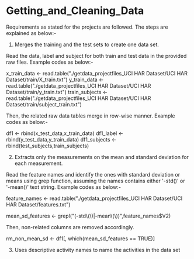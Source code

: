 # Getting_and_Cleaning_Data

Requirements as stated for the projects are followed. The steps are explained as below:-

1. Merges the training and the test sets to create one data set.

Read the data, label and subject for both train and test data in the provided raw files. Example codes as below:-

  x_train_data    <- read.table("./getdata_projectfiles_UCI HAR Dataset/UCI HAR Dataset/train/X_train.txt")
  y_train_data    <- read.table("./getdata_projectfiles_UCI HAR Dataset/UCI HAR Dataset/train/y_train.txt")
  train_subjects <- read.table("./getdata_projectfiles_UCI HAR Dataset/UCI HAR Dataset/train/subject_train.txt")

Then, the related raw data tables merge in row-wise manner. Example codes as below:-
  
  df1 <- rbind(x_test_data,x_train_data)
  df1_label <- rbind(y_test_data,y_train_data)
  df1_subjects <- rbind(test_subjects,train_subjects)
  
2. Extracts only the measurements on the mean and standard deviation for each measurement. 

Read the feature names and identify the ones with standard deviation or means using grep function, assuming the names contains either '-std()' or '-mean()' text string. Example codes as below:-

  feature_names <- read.table("./getdata_projectfiles_UCI HAR Dataset/UCI HAR Dataset/features.txt")

  mean_sd_features <- grepl("(-std\\(\\)|-mean\\(\\))",feature_names$V2)

Then, non-related columns are removed accordingly.
  
  rm_non_mean_sd <- df1[, which(mean_sd_features == TRUE)]
  
3. Uses descriptive activity names to name the activities in the data set



